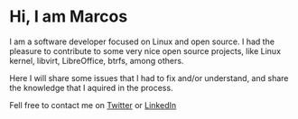 # Hi, I am Marcos

I am a software developer focused on Linux and open source. I had the pleasure to contribute to some very nice open source projects, like Linux kernel, libvirt, LibreOffice, btrfs, among others.

Here I will share some issues that I had to fix and/or understand, and share the knowledge that I aquired in the process.

Fell free to contact me on [Twitter](https://twitter.com/omarcossouza) or [LinkedIn](https://www.linkedin.com/in/marcospsouza/)
